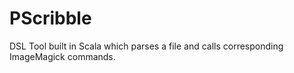 PScribble
=========

DSL Tool built in Scala which parses a file and calls corresponding ImageMagick commands.